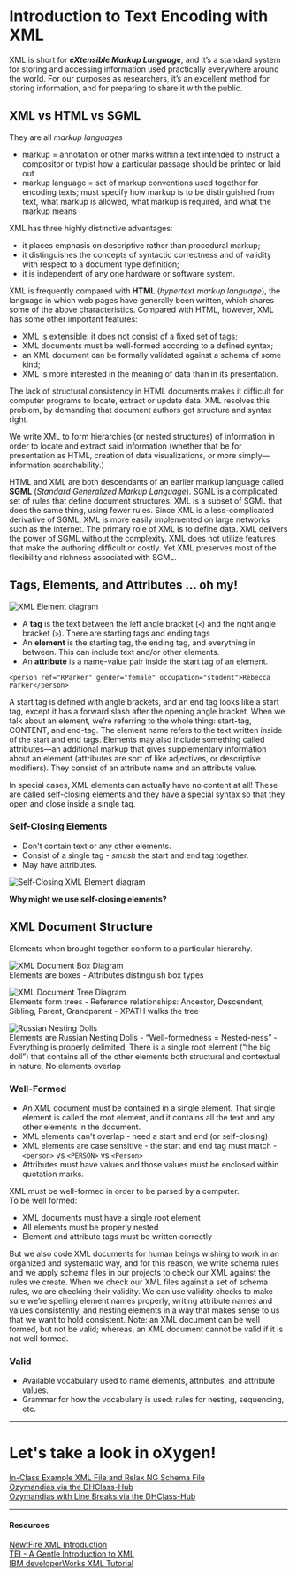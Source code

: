 # Introduction to Text Encoding with XML

XML is short for **_eXtensible Markup Language_**, and it’s a standard system for storing and accessing information used practically everywhere around the world. For our purposes as researchers, it’s an excellent method for storing information, and for preparing to share it with the public.  

## XML vs HTML vs SGML

They are all *markup languages*
* markup = annotation or other marks within a text intended to instruct a compositor or typist how a particular passage should be printed or laid out
* markup language = set of markup conventions used together for encoding texts; must specify how markup is to be distinguished from text, what markup is allowed, what markup is required, and what the markup means  

XML has three highly distinctive advantages:  
* it places emphasis on descriptive rather than procedural markup;
* it distinguishes the concepts of syntactic correctness and of validity with respect to a document type definition;
* it is independent of any one hardware or software system.  

XML is frequently compared with **HTML** (*hypertext markup language*), the language in which web pages have generally been written, which shares some of the above characteristics. Compared with HTML, however, XML has some other important features:  

* XML is extensible: it does not consist of a fixed set of tags;
* XML documents must be well-formed according to a defined syntax;
* an XML document can be formally validated against a schema of some kind;
* XML is more interested in the meaning of data than in its presentation.  

The lack of structural consistency in HTML documents makes it difficult for computer programs to locate, extract or update data.  XML resolves this problem, by demanding that document authors get structure and syntax right.  

We write XML to form hierarchies (or nested structures) of information in order to locate and extract said information (whether that be for presentation as HTML, creation of data visualizations, or more simply—information searchability.)  

HTML and XML are both descendants of an earlier markup language called **SGML** (*Standard Generalized Markup Language*).  SGML is a complicated set of rules that define document structures. XML is a subset of SGML that does the same thing, using fewer rules.  Since XML is a less-complicated derivative of SGML, XML is more easily implemented on large networks such as the Internet.  The primary role of XML is to define data. XML delivers the power of SGML without the complexity.  XML does not utilize features that make the authoring difficult or costly.  Yet XML preserves most of the flexibility and richness associated with SGML.  

## Tags, Elements, and Attributes ... oh my!

![XML Element diagram](https://digitalmitford.github.io/DigMitCS/images/element.jpg)  
* A **tag** is the text between the left angle bracket (`<`) and the right angle bracket (`>`). There are starting tags and ending tags
* An **element** is the starting tag, the ending tag, and everything in between. This can include text and/or other elements.
* An **attribute** is a name-value pair inside the start tag of an element.

`<person ref="RParker" gender="female" occupation="student">Rebecca Parker</person>`

A start tag is defined with angle brackets, and an end tag looks like a start tag, except it has a forward slash after the opening angle bracket. When we talk about an element, we’re referring to the whole thing: start-tag, CONTENT, and end-tag. The element name refers to the text written inside of the start and end tags. Elements may also include something called attributes—an additional markup that gives supplementary information about an element (attributes are sort of like adjectives, or descriptive modifiers). They consist of an attribute name and an attribute value.  

In special cases, XML elements can actually have no content at all! These are called self-closing elements and they have a special syntax so that they open and close inside a single tag.  

### Self-Closing Elements

* Don't contain text or any other elements.  
* Consist of a single tag - *smush* the start and end tag together.  
* May have attributes.  

![Self-Closing XML Element diagram](https://digitalmitford.github.io/DigMitCS/images/selfClosing_element.jpg)  
  
**Why might we use self-closing elements?**  

## XML Document Structure

Elements when brought together conform to a particular hierarchy.  
  
![XML Document Box Diagram](/images/XML_BoxesInBoxes.jpg)  
Elements are boxes - Attributes distinguish box types  

![XML Document Tree Diagram](/images/XML_FamilyTree.jpg)  
Elements form trees - Reference relationships: Ancestor, Descendent, Sibling, Parent, Grandparent - XPATH walks the tree  

![Russian Nesting Dolls](/images/XML_nestingDolls.jpg)  
Elements are Russian Nesting Dolls - “Well-formedness = Nested-ness” - Everything is properly delimited, There is a single root element (“the big doll”) that contains all of the other elements both structural and contextual in nature, No elements overlap  
  
### Well-Formed
* An XML document must be contained in a single element. That single element is called the root element, and it contains all the text and any other elements in the document. 
* XML elements can't overlap - need a start and end (or self-closing)
* XML elements are case sensitive - the start and end tag must match - `<person>` vs `<PERSON>` vs `<Person>`
* Attributes must have values and those values must be enclosed within quotation marks.  

XML must be well-formed in order to be parsed by a computer.  
To be well formed:
* XML documents must have a single root element
* All elements must be properly nested
* Element and attribute tags must be written correctly  
  
But we also code XML documents for human beings wishing to work in an organized and systematic way, and for this reason, we write schema rules and we apply schema files in our projects to check our XML against the rules we create. When we check our XML files against a set of schema rules, we are checking their validity. We can use validity checks to make sure we’re spelling element names properly, writing attribute names and values consistently, and nesting elements in a way that makes sense to us that we want to hold consistent. Note: an XML document can be well formed, but not be valid; whereas, an XML document cannot be valid if it is not well formed.

### Valid
* Available vocabulary used to name elements, attributes, and attribute values. 
* Grammar for how the vocabulary is used: rules for nesting, sequencing, etc.

***

# Let's take a look in oXygen!  
[In-Class Example XML File and Relax NG Schema File](https://github.com/DigitalMitford/DigMitCS/tree/master/xml_intro)  
[Ozymandias via the DHClass-Hub](https://github.com/ebeshero/DHClass-Hub/blob/master/Class-Examples/XML/OHCO_ozymandias/ozymandias.xml)  
[Ozymandias with Line Breaks via the DHClass-Hub](https://github.com/ebeshero/DHClass-Hub/blob/master/Class-Examples/XML/OHCO_ozymandias/ozymandias-lb.xml)  

***
#### Resources
[NewtFire XML Introduction](http://dh.newtfire.org/explainXML.html)  
[TEI - A Gentle Introduction to XML](http://www.tei-c.org/release/doc/tei-p5-doc/en/html/SG.html)  
[IBM developerWorks XML Tutorial](https://www.ibm.com/developerworks/xml/tutorials/xmlintro/xmlintro.html)  